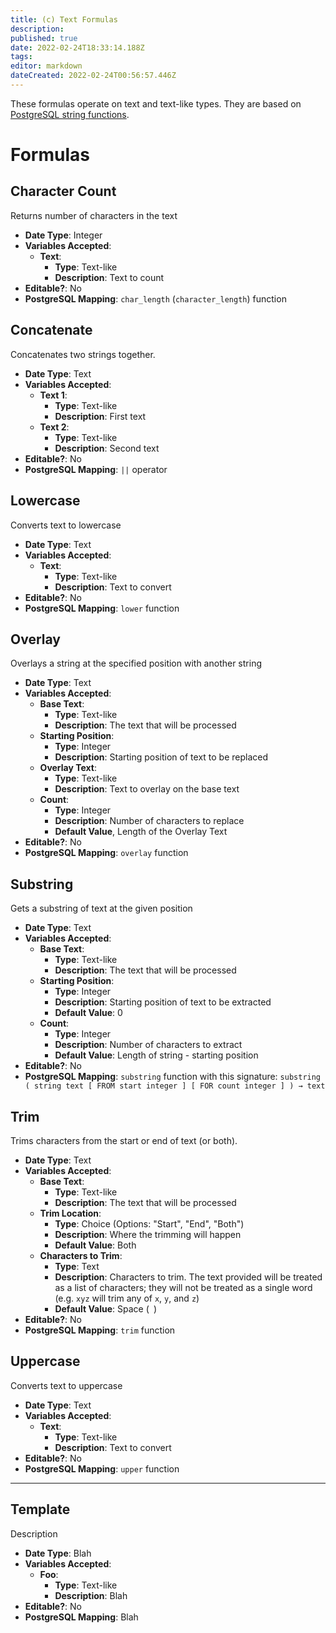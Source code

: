 ```yaml
---
title: (c) Text Formulas
description: 
published: true
date: 2022-02-24T18:33:14.188Z
tags: 
editor: markdown
dateCreated: 2022-02-24T00:56:57.446Z
---
```


These formulas operate on text and text-like types. They are based on [PostgreSQL string functions](https://www.postgresql.org/docs/current/functions-string.html).



# Formulas

## Character Count
Returns number of characters in the text

- **Date Type**: Integer
- **Variables Accepted**:
    - **Text**:
        - **Type**: Text-like
        - **Description**: Text to count
- **Editable?**: No
- **PostgreSQL Mapping**: `char_length` (`character_length`) function


## Concatenate
Concatenates two strings together.

- **Date Type**: Text
- **Variables Accepted**:
    - **Text 1**:
        - **Type**: Text-like
        - **Description**: First text
    - **Text 2**:
        - **Type**: Text-like
        - **Description**: Second text
- **Editable?**: No
- **PostgreSQL Mapping**: `||` operator 


## Lowercase
Converts text to lowercase

- **Date Type**: Text
- **Variables Accepted**:
    - **Text**:
        - **Type**: Text-like
        - **Description**: Text to convert
- **Editable?**: No
- **PostgreSQL Mapping**: `lower` function

## Overlay
Overlays a string at the specified position with another string

- **Date Type**: Text
- **Variables Accepted**:
    - **Base Text**:
        - **Type**: Text-like
        - **Description**: The text that will be processed
    - **Starting Position**:
        - **Type**: Integer
        - **Description**: Starting position of text to be replaced
    - **Overlay Text**:
        - **Type**: Text-like
        - **Description**: Text to overlay on the base text 
    - **Count**:
        - **Type**: Integer
        - **Description**: Number of characters to replace
        - **Default Value**, Length of the Overlay Text
- **Editable?**: No
- **PostgreSQL Mapping**: `overlay` function

## Substring
Gets a substring of text at the given position

- **Date Type**: Text
- **Variables Accepted**:
    - **Base Text**:
        - **Type**: Text-like
        - **Description**: The text that will be processed
    - **Starting Position**:
        - **Type**: Integer
        - **Description**: Starting position of text to be extracted
        - **Default Value**: 0
    - **Count**:
        - **Type**: Integer
        - **Description**: Number of characters to extract
        - **Default Value**: Length of string - starting position
- **Editable?**: No
- **PostgreSQL Mapping**: `substring` function with this signature: `substring ( string text [ FROM start integer ] [ FOR count integer ] ) → text`


## Trim
Trims characters from the start or end of text (or both).

- **Date Type**: Text
- **Variables Accepted**:
    - **Base Text**:
        - **Type**: Text-like
        - **Description**: The text that will be processed
    - **Trim Location**:
        - **Type**: Choice (Options: "Start", "End", "Both")
        - **Description**: Where the trimming will happen
        - **Default Value**: Both
    - **Characters to Trim**:
        - **Type**: Text
        - **Description**: Characters to trim. The text provided will be treated as a list of characters; they will not be treated as a single word (e.g. `xyz` will trim any of `x`, `y`, and `z`)
        - **Default Value**: Space (` `)
- **Editable?**: No
- **PostgreSQL Mapping**: `trim` function

## Uppercase
Converts text to uppercase

- **Date Type**: Text
- **Variables Accepted**:
    - **Text**:
        - **Type**: Text-like
        - **Description**: Text to convert
- **Editable?**: No
- **PostgreSQL Mapping**: `upper` function

---

## Template
Description

- **Date Type**: Blah
- **Variables Accepted**:
    - **Foo**:
        - **Type**: Text-like
        - **Description**: Blah
- **Editable?**: No
- **PostgreSQL Mapping**: Blah
